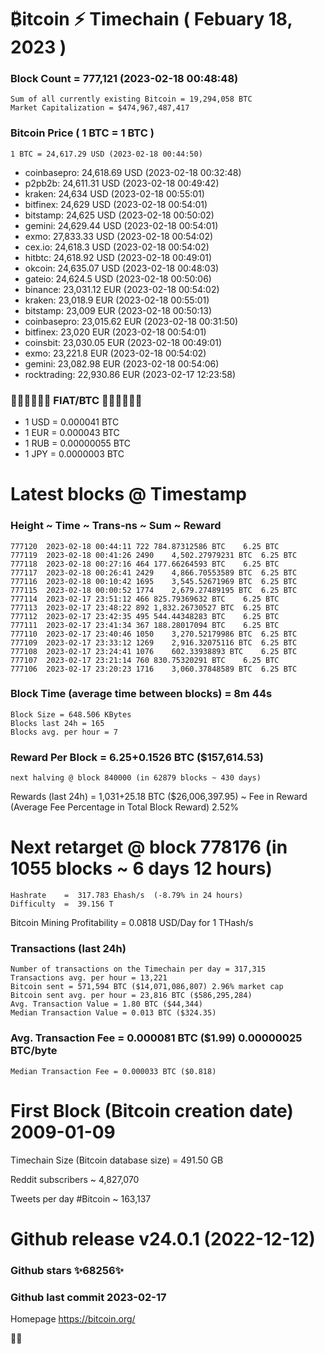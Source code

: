 # ₿itcoin ⚡ Timechain ( Febuary 18, 2023 )
### Block Count = 777,121 (2023-02-18 00:48:48)
    Sum of all currently existing Bitcoin = 19,294,058 BTC
    Market Capitalization = $474,967,487,417
### Bitcoin Price ( 1 BTC = 1 BTC )
	1 BTC = 24,617.29 USD (2023-02-18 00:44:50)
- coinbasepro: 24,618.69 USD (2023-02-18 00:32:48)
- p2pb2b: 24,611.31 USD (2023-02-18 00:49:42)
- kraken: 24,634 USD (2023-02-18 00:55:01)
- bitfinex: 24,629 USD (2023-02-18 00:54:01)
- bitstamp: 24,625 USD (2023-02-18 00:50:02)
- gemini: 24,629.44 USD (2023-02-18 00:54:01)
- exmo: 27,833.33 USD (2023-02-18 00:54:02)
- cex.io: 24,618.3 USD (2023-02-18 00:54:02)
- hitbtc: 24,618.92 USD (2023-02-18 00:49:01)
- okcoin: 24,635.07 USD (2023-02-18 00:48:03)
- gateio: 24,624.5 USD (2023-02-18 00:50:06)
- binance: 23,031.12 EUR (2023-02-18 00:54:02)
- kraken: 23,018.9 EUR (2023-02-18 00:55:01)
- bitstamp: 23,009 EUR (2023-02-18 00:50:13)
- coinbasepro: 23,015.62 EUR (2023-02-18 00:31:50)
- bitfinex: 23,020 EUR (2023-02-18 00:54:01)
- coinsbit: 23,030.05 EUR (2023-02-18 00:49:01)
- exmo: 23,221.8 EUR (2023-02-18 00:54:02)
- gemini: 23,082.98 EUR (2023-02-18 00:54:06)
- rocktrading: 22,930.86 EUR (2023-02-17 12:23:58)
### 💱💶💵💷💴💱 FIAT/BTC 💱💴💷💵💶💱
- 1 USD = 0.000041 BTC
- 1 EUR = 0.000043 BTC
- 1 RUB = 0.00000055 BTC
- 1 JPY = 0.0000003 BTC
# Latest blocks @ Timestamp
### Height	~ Time	~ Trans-ns	~ Sum	~ Reward
    777120	2023-02-18 00:44:11	722	784.87312586 BTC	6.25 BTC
    777119	2023-02-18 00:41:26	2490	4,502.27979231 BTC	6.25 BTC
    777118	2023-02-18 00:27:16	464	177.66264593 BTC	6.25 BTC
    777117	2023-02-18 00:26:41	2429	4,866.70553589 BTC	6.25 BTC
    777116	2023-02-18 00:10:42	1695	3,545.52671969 BTC	6.25 BTC
    777115	2023-02-18 00:00:52	1774	2,679.27489195 BTC	6.25 BTC
    777114	2023-02-17 23:51:12	466	825.79369632 BTC	6.25 BTC
    777113	2023-02-17 23:48:22	892	1,832.26730527 BTC	6.25 BTC
    777112	2023-02-17 23:42:35	495	544.44348283 BTC	6.25 BTC
    777111	2023-02-17 23:41:34	367	188.28017094 BTC	6.25 BTC
    777110	2023-02-17 23:40:46	1050	3,270.52179986 BTC	6.25 BTC
    777109	2023-02-17 23:33:12	1269	2,916.32075116 BTC	6.25 BTC
    777108	2023-02-17 23:24:41	1076	602.33938893 BTC	6.25 BTC
    777107	2023-02-17 23:21:14	760	830.75320291 BTC	6.25 BTC
    777106	2023-02-17 23:20:23	1716	3,060.37848589 BTC	6.25 BTC
### Block Time (average time between blocks) = 8m 44s
    Block Size = 648.506 KBytes
    Blocks last 24h = 165
    Blocks avg. per hour = 7
### Reward Per Block = 6.25+0.1526 BTC ($157,614.53) 
    next halving @ block 840000 (in 62879 blocks ~ 430 days)
Rewards (last 24h) = 1,031+25.18 BTC ($26,006,397.95) ~ Fee in Reward (Average Fee Percentage in Total Block Reward)	2.52%
# Next retarget @ block 778176 (in 1055 blocks ~ 6 days 12 hours)
    Hashrate    =  317.783 Ehash/s  (-8.79% in 24 hours)
    Difficulty  =  39.156 T
Bitcoin Mining Profitability = 0.0818 USD/Day for 1 THash/s
### Transactions (last 24h)
    Number of transactions on the Timechain per day = 317,315
    Transactions avg. per hour = 13,221
    Bitcoin sent = 571,594 BTC ($14,071,086,807) 2.96% market cap
    Bitcoin sent avg. per hour = 23,816 BTC ($586,295,284)
    Avg. Transaction Value = 1.80 BTC ($44,344)
    Median Transaction Value = 0.013 BTC ($324.35)
### Avg. Transaction Fee = 0.000081 BTC ($1.99) 0.00000025 BTC/byte
    Median Transaction Fee = 0.000033 BTC ($0.818)
# First Block (Bitcoin creation date)	2009-01-09
Timechain Size (Bitcoin database size) = 491.50 GB

Reddit subscribers	~ 4,827,070

Tweets per day #Bitcoin	~ 163,137
# Github release	v24.0.1 (2022-12-12)
### Github stars	✨68256✨
### Github last commit	2023-02-17

Homepage	https://bitcoin.org/

🖤🤍
